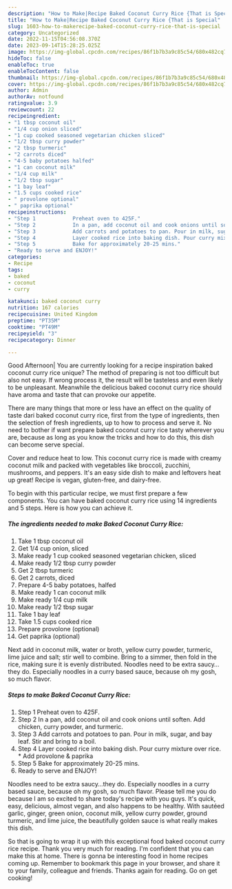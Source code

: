 ```yaml
---
description: "How to Make|Recipe Baked Coconut Curry Rice {That is Special"
title: "How to Make|Recipe Baked Coconut Curry Rice {That is Special"
slug: 1603-how-to-makerecipe-baked-coconut-curry-rice-that-is-special
category: Uncategorized
date: 2022-11-15T04:56:08.370Z
date: 2023-09-14T15:28:25.025Z
image: https://img-global.cpcdn.com/recipes/86f1b7b3a9c85c54/680x482cq70/baked-coconut-curry-rice-recipe-main-photo.jpg
hideToc: false
enableToc: true
enableTocContent: false
thumbnail: https://img-global.cpcdn.com/recipes/86f1b7b3a9c85c54/680x482cq70/baked-coconut-curry-rice-recipe-main-photo.jpg
cover: https://img-global.cpcdn.com/recipes/86f1b7b3a9c85c54/680x482cq70/baked-coconut-curry-rice-recipe-main-photo.jpg
author: Admin
authorAv: notfound
ratingvalue: 3.9
reviewcount: 22
recipeingredient:
- "1 tbsp coconut oil"
- "1/4 cup onion sliced"
- "1 cup cooked seasoned vegetarian chicken sliced"
- "1/2 tbsp curry powder"
- "2 tbsp turmeric"
- "2 carrots diced"
- "4-5 baby potatoes halfed"
- "1 can coconut milk"
- "1/4 cup milk"
- "1/2 tbsp sugar"
- "1 bay leaf"
- "1.5 cups cooked rice"
- " provolone optional"
- " paprika optional"
recipeinstructions:
- "Step 1            Preheat oven to 425F."
- "Step 2            In a pan, add coconut oil and cook onions until soften. Add chicken, curry powder, and turmeric."
- "Step 3            Add carrots and potatoes to pan. Pour in milk, sugar, and bay leaf. Stir and bring to a boil."
- "Step 4            Layer cooked rice into baking dish. Pour curry mixture over rice. * Add provolone &amp; paprika"
- "Step 5            Bake for approximately 20-25 mins."
- "Ready to serve and ENJOY!"
categories:
- Recipe
tags:
- baked
- coconut
- curry

katakunci: baked coconut curry 
nutrition: 167 calories
recipecuisine: United Kingdom
preptime: "PT35M"
cooktime: "PT49M"
recipeyield: "3"
recipecategory: Dinner

---
```



Good Afternoon| You are currently looking for a recipe inspiration baked coconut curry rice unique? The method of preparing is not too difficult but also not easy. If wrong process it, the result will be tasteless and even likely to be unpleasant. Meanwhile the delicious baked coconut curry rice should have aroma and taste that can provoke our appetite.






There are many things that more or less have an effect on the quality of taste dari baked coconut curry rice, first from the type of ingredients, then the selection of fresh ingredients, up to how to process and serve it. No need to bother if want prepare baked coconut curry rice tasty wherever you are, because as long as you know the tricks and how to do this, this dish can become serve special.


Cover and reduce heat to low. This coconut curry rice is made with creamy coconut milk and packed with vegetables like broccoli, zucchini, mushrooms, and peppers. It&#39;s an easy side dish to make and leftovers heat up great! Recipe is vegan, gluten-free, and dairy-free.


To begin with this particular recipe, we must first prepare a few components. You can have baked coconut curry rice using 14 ingredients and 5 steps. Here is how you can achieve it.

<!--inarticleads1-->

##### The ingredients needed to make Baked Coconut Curry Rice:

1. Take 1 tbsp coconut oil
1. Get 1/4 cup onion, sliced
1. Make ready 1 cup cooked seasoned vegetarian chicken, sliced
1. Make ready 1/2 tbsp curry powder
1. Get 2 tbsp turmeric
1. Get 2 carrots, diced
1. Prepare 4-5 baby potatoes, halfed
1. Make ready 1 can coconut milk
1. Make ready 1/4 cup milk
1. Make ready 1/2 tbsp sugar
1. Take 1 bay leaf
1. Take 1.5 cups cooked rice
1. Prepare  provolone (optional)
1. Get  paprika (optional)


Next add in coconut milk, water or broth, yellow curry powder, turmeric, lime juice and salt; stir well to combine. Bring to a simmer, then fold in the rice, making sure it is evenly distributed. Noodles need to be extra saucy…they do. Especially noodles in a curry based sauce, because oh my gosh, so much flavor. 

<!--inarticleads2-->

##### Steps to make Baked Coconut Curry Rice:

1. Step 1            Preheat oven to 425F.
1. Step 2            In a pan, add coconut oil and cook onions until soften. Add chicken, curry powder, and turmeric.
1. Step 3            Add carrots and potatoes to pan. Pour in milk, sugar, and bay leaf. Stir and bring to a boil.
1. Step 4            Layer cooked rice into baking dish. Pour curry mixture over rice. * Add provolone &amp; paprika
1. Step 5            Bake for approximately 20-25 mins.
1. Ready to serve and ENJOY!

Noodles need to be extra saucy…they do. Especially noodles in a curry based sauce, because oh my gosh, so much flavor. Please tell me you do because I am so excited to share today&#39;s recipe with you guys. It&#39;s quick, easy, delicious, almost vegan, and also happens to be healthy. With sautéed garlic, ginger, green onion, coconut milk, yellow curry powder, ground turmeric, and lime juice, the beautifully golden sauce is what really makes this dish. 

So that is going to wrap it up with this exceptional food baked coconut curry rice recipe. Thank you very much for reading. I'm confident that you can make this at home. There is gonna be interesting food in home recipes coming up. Remember to bookmark this page in your browser, and share it to your family, colleague and friends. Thanks again for reading. Go on get cooking!
